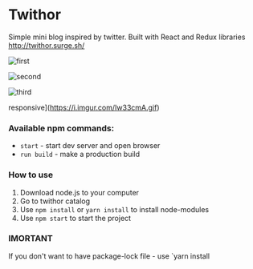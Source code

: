 # Twithor

Simple mini blog inspired by twitter. Built with React and Redux libraries http://twithor.surge.sh/

![first](https://i.imgur.com/vykykvk.png)

![second](https://i.imgur.com/XtinNrL.gif)

![third](https://i.imgur.com/lLZsgli.gif)

responsive](https://i.imgur.com/Iw33cmA.gif)

### Available npm commands:

- `start` - start dev server and open browser
- `run build` - make a production build

### How to use

1.  Download node.js to your computer
2.  Go to twithor catalog
3.  Use `npm install` or `yarn install` to install node-modules
4.  Use `npm start` to start the project

### IMORTANT

If you don't want to have package-lock file - use `yarn install
